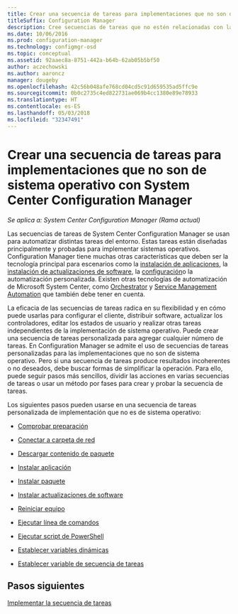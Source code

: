 ```yaml
---
title: Crear una secuencia de tareas para implementaciones que no son de sistema operativo
titleSuffix: Configuration Manager
description: Cree secuencias de tareas que no estén relacionadas con la implementación de sistemas operativos, como la distribución de software, la actualización de controladores, la edición de estados de usuario, etc.
ms.date: 10/06/2016
ms.prod: configuration-manager
ms.technology: configmgr-osd
ms.topic: conceptual
ms.assetid: 92aaec8a-8751-442a-b64b-62ab05b5bf50
author: aczechowski
ms.author: aaroncz
manager: dougeby
ms.openlocfilehash: 42c56b048afe768cd04cd5c91d659535ad5ffc9e
ms.sourcegitcommit: 0b0c2735c4ed822731ae069b4cc1380e89e78933
ms.translationtype: HT
ms.contentlocale: es-ES
ms.lasthandoff: 05/03/2018
ms.locfileid: "32347491"
---
```

# <a name="create-a-task-sequence-for-non-operating-system-deployments-with-system-center-configuration-manager"></a>Crear una secuencia de tareas para implementaciones que no son de sistema operativo con System Center Configuration Manager

*Se aplica a: System Center Configuration Manager (Rama actual)*

Las secuencias de tareas de System Center Configuration Manager se usan para automatizar distintas tareas del entorno. Estas tareas están diseñadas principalmente y probadas para implementar sistemas operativos.  Configuration Manager tiene muchas otras características que deben ser la tecnología principal para escenarios como la [instalación de aplicaciones](../../apps/understand/introduction-to-application-management.md), la [instalación de actualizaciones de software](../../sum/understand/software-updates-introduction.md), la [configuración](../../compliance/understand/ensure-device-compliance.md)o la automatización personalizada. Existen otras tecnologías de automatización de Microsoft System Center, como [Orchestrator](https://technet.microsoft.com/library/hh237242.aspx) y [Service Management Automation](https://technet.microsoft.com/library/dn469260.aspx) que también debe tener en cuenta.  

La eficacia de las secuencias de tareas radica en su flexibilidad y en cómo puede usarlas para configurar el cliente, distribuir software, actualizar los controladores, editar los estados de usuario y realizar otras tareas independientes de la implementación de sistema operativo. Puede crear una secuencia de tareas personalizada para agregar cualquier número de tareas. En Configuration Manager se admite el uso de secuencias de tareas personalizadas para las implementaciones que no son de sistema operativo. Pero si una secuencia de tareas produce resultados incoherentes o no deseados, debe buscar formas de simplificar la operación. Para ello, puede seguir pasos más sencillos, dividir las acciones en varias secuencias de tareas o usar un método por fases para crear y probar la secuencia de tareas.

 Los siguientes pasos pueden usarse en una secuencia de tareas personalizada de implementación que no es de sistema operativo:  

-   [Comprobar preparación](../understand/task-sequence-steps.md#BKMK_CheckReadiness)  

-   [Conectar a carpeta de red](../understand/task-sequence-steps.md#BKMK_ConnectToNetworkFolder)  

-   [Descargar contenido de paquete](../understand/task-sequence-steps.md#BKMK_DownloadPackageContent)  

-   [Instalar aplicación](../understand/task-sequence-steps.md#BKMK_InstallApplication)  

-   [Instalar paquete](../understand/task-sequence-steps.md#BKMK_InstallPackage)  

-   [Instalar actualizaciones de software](../understand/task-sequence-steps.md#BKMK_InstallSoftwareUpdates)  

-   [Reiniciar equipo](../understand/task-sequence-steps.md#BKMK_RestartComputer)   

-   [Ejecutar línea de comandos](../understand/task-sequence-steps.md#BKMK_RunCommandLine)  

-   [Ejecutar script de PowerShell](../understand/task-sequence-steps.md#BKMK_RunPowerShellScript)  

-   [Establecer variables dinámicas](../understand/task-sequence-steps.md#BKMK_SetDynamicVariables)  

-   [Establecer variable de secuencia de tareas](../understand/task-sequence-steps.md#BKMK_SetTaskSequenceVariable)  

## <a name="next-steps"></a>Pasos siguientes 
[Implementar la secuencia de tareas](manage-task-sequences-to-automate-tasks.md#BKMK_DeployTS)
